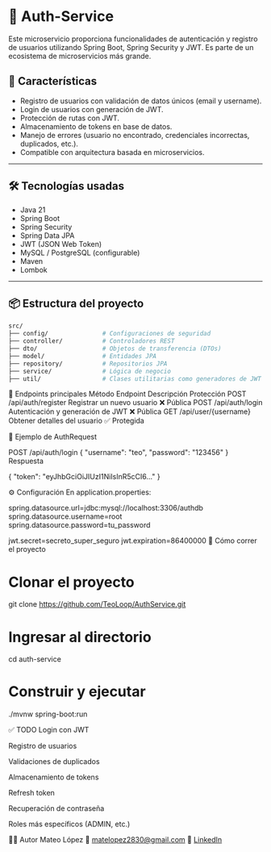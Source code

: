 # 🔐 Auth-Service

Este microservicio proporciona funcionalidades de autenticación y registro de usuarios utilizando Spring Boot, Spring Security y JWT. Es parte de un ecosistema de microservicios más grande.

## 🚀 Características

- Registro de usuarios con validación de datos únicos (email y username).
- Login de usuarios con generación de JWT.
- Protección de rutas con JWT.
- Almacenamiento de tokens en base de datos.
- Manejo de errores (usuario no encontrado, credenciales incorrectas, duplicados, etc.).
- Compatible con arquitectura basada en microservicios.

---

## 🛠️ Tecnologías usadas

- Java 21
- Spring Boot
- Spring Security
- Spring Data JPA
- JWT (JSON Web Token)
- MySQL / PostgreSQL (configurable)
- Maven
- Lombok

---

## 📦 Estructura del proyecto

```bash
src/
├── config/               # Configuraciones de seguridad
├── controller/           # Controladores REST
├── dto/                  # Objetos de transferencia (DTOs)
├── model/                # Entidades JPA
├── repository/           # Repositorios JPA
├── service/              # Lógica de negocio
├── util/                 # Clases utilitarias como generadores de JWT
```

🔐 Endpoints principales
Método	Endpoint	Descripción	Protección
POST	/api/auth/register	Registrar un nuevo usuario	❌ Pública
POST	/api/auth/login	Autenticación y generación de JWT	❌ Pública
GET	/api/user/{username}	Obtener detalles del usuario	✅ Protegida

🧪 Ejemplo de AuthRequest

POST /api/auth/login
{
  "username": "teo",
  "password": "123456"
}
Respuesta

{
  "token": "eyJhbGciOiJIUzI1NiIsInR5cCI6..."
}

⚙️ Configuración
En application.properties:

spring.datasource.url=jdbc:mysql://localhost:3306/authdb
spring.datasource.username=root
spring.datasource.password=tu_password

jwt.secret=secreto_super_seguro
jwt.expiration=86400000
🧠 Cómo correr el proyecto

# Clonar el proyecto
git clone https://github.com/TeoLoop/AuthService.git

# Ingresar al directorio
cd auth-service

# Construir y ejecutar
./mvnw spring-boot:run

✅ TODO
 Login con JWT

 Registro de usuarios

 Validaciones de duplicados

 Almacenamiento de tokens

 Refresh token

 Recuperación de contraseña

 Roles más específicos (ADMIN, etc.)

🧑‍💻 Autor
Mateo López
📧 matelopez2830@gmail.com
🔗 [LinkedIn](https://www.linkedin.com/in/lopezmateo/)
